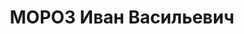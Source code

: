 ---
title: МОРОЗ Иван Васильевич
description: народився 1908 у міст. Білопілля Сумського пов. Харківської губ. Українець,
  із селян, освіта початкова, позапарт. Проживав у Харкові. Безробітний. Заарештований
  _16.10.1937_ р. як член антирад. терористичної шкідницької організації (статті 54-11,
  54-7, 54-8 КК УРСР) і військовою колегією Верховного Суду СРСР _02.01.1938_ р. (статті
  54-7 через ст. 20, 54-8, 54-11 КК УРСР) засуджений на 12 років тюремного ув’язнення
  з пораженням у правах на 5 років і конфіскацією майна. Термін покарання відбував
  у Сизранській в’язниці, Норильтабі. Ухвалою пленуму Верховного Суду СРСР від _18.07.1940_
  р. справу повернено на дослідування. Справу закрито слідчастиною УДБ УНКВС по Харківській
  обл. _29.10.1940_ р. (ст.197 ч. 2 КПК УРСР).
---